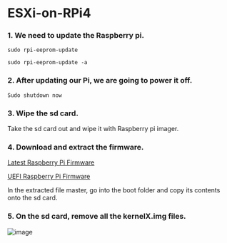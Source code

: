 # ESXi-on-RPi4

### 1. We need to update the Raspberry pi.
```
sudo rpi-eeprom-update
```
```
sudo rpi-eeprom-update -a
```
### 2. After updating our Pi, we are going to power it off.
``` 
Sudo shutdown now
```
### 3. Wipe the sd card.

Take the sd card out and wipe it with Raspberry pi imager.

### 4. Download and extract the firmware.

[Latest Raspberry Pi Firmware](https://bit.ly/2HpIaG6)

[UEFI Raspberry Pi Firmware](https://bit.ly/3jota8D)

In the extracted file master, go into the boot folder and copy its contents onto the sd card.

### 5. On the sd card, remove all the kernelX.img files.
![image](https://user-images.githubusercontent.com/32524000/109423319-3ba0e480-79df-11eb-9a60-5e2b7f8f0b51.png)

